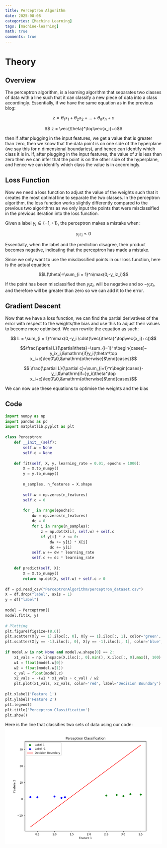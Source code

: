 ```yaml
---
title: Perceptron Algorithm
date: 2025-08-08
categories: [Machine Learning]
tags: [machine-learning]
math: true
comments: true
---
```


# Theory

## Overview

The perceptron algorithm, is a learning algorithm that separates two classes of data with a line such that it can classify a new piece of data into a class accordingly. Essentially, if we have the same equation as in the previous blog:

$$ z = \theta_1x_1 + \theta_2x_2 + ... + \theta_nx_n + c $$

$$ z = \vec{\theta}^\top\vec{x_i}+c$$

then if after plugging in the input features, we get a value that is greater than zero, then we know that the data point is on one side of the hyperplane (we say this for n dimensional boundaries), and hence can identify which class it is in. If, after plugging in the input features, the value of $z$ is less than zero then we can infer that the point is on the other side of the hyperplane, and hence we can identify which class the value is in accordingly. 

## Loss Function 

Now we need a loss function to adjust the value of the weights such that it creates the most optimal line to separate the two classes. In the perceptron algorithm, the loss function works slightly differently compared to the previous two algorithms as we only input the points that were misclassified in the previous iteration into the loss function. 

Given a label $y_i\in\{-1,+1\}$, the perceptron makes a mistake when:

$$y_iz_i\leq0$$

Essentially, when the label and the prediction disagree, their product becomes negative, indicating that the perceptron has made a mistake.

Since we only want to use the misclassified points in our loss function, here is the actual equation:

$$L(\theta)=\sum_{i = 1}^n\max(0,-y_iz_i)$$

If the point has been misclassified then $y_iz_i$, will be negative and so $-y_iz_i$, and therefore will be greater than zero so we can add it to the error.

## Gradient Descent 

Now that we have a loss function, we can find the partial derivatives of the error with respect to the weights/the bias and use this to adjust their values to become more optimised. We can rewrite the equation as such:

$$ L = \sum_{i = 1}^n\max(0,-y_i \cdot(\vec{\theta}^\top\vec{x_i}+c))$$

$$\frac{\partial L}{\partial\theta}=\sum_{i=1}^n\begin{cases}-y_ix_i,&\mathrm{if}y_i(\theta^\top x_i+c)\leq0\\0,&\mathrm{otherwise}&\end{cases}$$

$$ \frac{\partial L}{\partial c}=\sum_{i=1}^n\begin{cases}-y_i,&\mathrm{if~}y_i(\theta^\top x_i+c)\leq0\\0,&\mathrm{otherwise}&\end{cases}$$

We can now use these equations to optimise the weights and the bias
## Code

``` python
import numpy as np
import pandas as pd
import matplotlib.pyplot as plt

class Perceptron:
    def __init__(self):
        self.w = None
        self.c = None

    def fit(self, X, y, learning_rate = 0.01, epochs = 1000):
        X = X.to_numpy()
        y = y.to_numpy()

        n_samples, n_features = X.shape

        self.w = np.zeros(n_features)
        self.c = 0

        for _ in range(epochs):
            dw = np.zeros(n_features)
            dc = 0
            for i in range(n_samples):
                z = np.dot(X[i], self.w) + self.c
                if y[i] * z <= 0:
                    dw += y[i] * X[i]
                    dc += y[i]
            self.w += dw * learning_rate
            self.c += dc * learning_rate

    def predict(self, X):
        X = X.to_numpy()
        return np.dot(X, self.w) + self.c > 0

df = pd.read_csv("PerceptronAlgorithm/perceptron_dataset.csv")
X = df.drop("label", axis = 1)
y = df["label"]

model = Perceptron()
model.fit(X, y)

# Plotting
plt.figure(figsize=(8,6))
plt.scatter(X[y == 1].iloc[:, 0], X[y == 1].iloc[:, 1], color='green', label='Label 1')
plt.scatter(X[y == -1].iloc[:, 0], X[y == -1].iloc[:, 1], color='blue', label='Label -1')

if model.w is not None and model.w.shape[0] == 2:
    x1_vals = np.linspace(X.iloc[:, 0].min(), X.iloc[:, 0].max(), 100)
    w1 = float(model.w[0])
    w2 = float(model.w[1])
    c_val = float(model.c)
    x2_vals = -(w1 * x1_vals + c_val) / w2
    plt.plot(x1_vals, x2_vals, color='red', label='Decision Boundary')

plt.xlabel('Feature 1')
plt.ylabel('Feature 2')
plt.legend()
plt.title('Perceptron Classification')
plt.show()
```
Here is the line that classifies two sets of data using our code:
![Perceptron Classification](/assets/images/Perceptron_Classification.png "Perceptron Classification")
